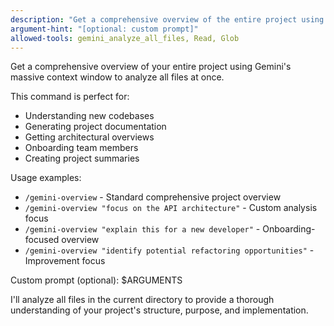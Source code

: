 ```yaml
---
description: "Get a comprehensive overview of the entire project using Gemini's large context window"
argument-hint: "[optional: custom prompt]"
allowed-tools: gemini_analyze_all_files, Read, Glob
---
```


Get a comprehensive overview of your entire project using Gemini's massive context window to analyze all files at once.

This command is perfect for:
- Understanding new codebases
- Generating project documentation
- Getting architectural overviews
- Onboarding team members
- Creating project summaries

Usage examples:
- `/gemini-overview` - Standard comprehensive project overview
- `/gemini-overview "focus on the API architecture"` - Custom analysis focus
- `/gemini-overview "explain this for a new developer"` - Onboarding-focused overview
- `/gemini-overview "identify potential refactoring opportunities"` - Improvement focus

Custom prompt (optional): $ARGUMENTS

I'll analyze all files in the current directory to provide a thorough understanding of your project's structure, purpose, and implementation.